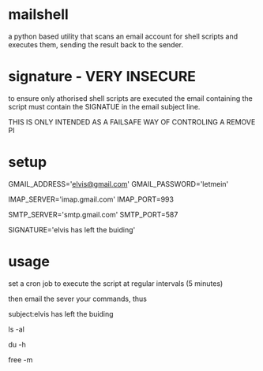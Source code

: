 mailshell
=========
a python based utility that scans an email account for shell scripts and executes them, sending the result back to the sender.

signature - VERY INSECURE
=========================
to ensure only athorised shell scripts are executed the email containing the script must contain the SIGNATUE in the
email subject line. 

THIS IS ONLY INTENDED AS A FAILSAFE WAY OF CONTROLING A REMOVE PI

setup
=====
GMAIL_ADDRESS='elvis@gmail.com'
GMAIL_PASSWORD='letmein'

IMAP_SERVER='imap.gmail.com'
IMAP_PORT=993

SMTP_SERVER='smtp.gmail.com'
SMTP_PORT=587

SIGNATURE='elvis has left the buiding'

usage
=====
set a cron job to execute the script at regular intervals (5 minutes)

then email the sever your commands, thus

subject:elvis has left the buiding

ls -al

du -h

free -m
